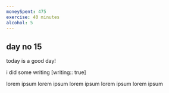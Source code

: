 ```yaml
---
moneySpent: 475
exercise: 40 minutes
alcohol: 5
---
```

## day no 15
today is a good day!
 

i did some writing [writing:: true]

lorem ipsum lorem ipsum lorem ipsum lorem ipsum lorem ipsum
